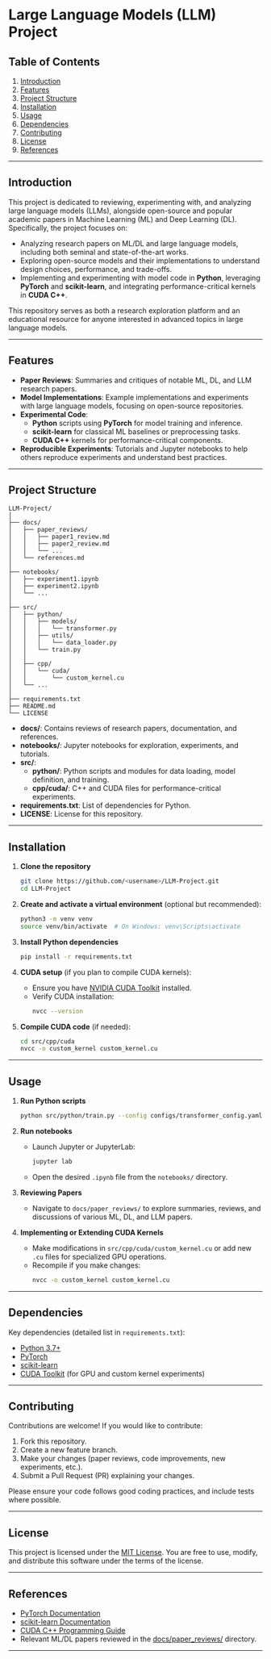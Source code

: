# Large Language Models (LLM) Project

## Table of Contents
1. [Introduction](#introduction)  
2. [Features](#features)  
3. [Project Structure](#project-structure)  
4. [Installation](#installation)  
5. [Usage](#usage)  
6. [Dependencies](#dependencies)  
7. [Contributing](#contributing)  
8. [License](#license)  
9. [References](#references)

---

## Introduction
This project is dedicated to reviewing, experimenting with, and analyzing large language models (LLMs), alongside open-source and popular academic papers in Machine Learning (ML) and Deep Learning (DL). Specifically, the project focuses on:

- Analyzing research papers on ML/DL and large language models, including both seminal and state-of-the-art works.  
- Exploring open-source models and their implementations to understand design choices, performance, and trade-offs.  
- Implementing and experimenting with model code in **Python**, leveraging **PyTorch** and **scikit-learn**, and integrating performance-critical kernels in **CUDA C++**.

This repository serves as both a research exploration platform and an educational resource for anyone interested in advanced topics in large language models.

---

## Features
- **Paper Reviews**: Summaries and critiques of notable ML, DL, and LLM research papers.  
- **Model Implementations**: Example implementations and experiments with large language models, focusing on open-source repositories.  
- **Experimental Code**:  
  - **Python** scripts using **PyTorch** for model training and inference.  
  - **scikit-learn** for classical ML baselines or preprocessing tasks.  
  - **CUDA C++** kernels for performance-critical components.  
- **Reproducible Experiments**: Tutorials and Jupyter notebooks to help others reproduce experiments and understand best practices.

---

## Project Structure

```
LLM-Project/
│
├── docs/
│   ├── paper_reviews/
│   │   ├── paper1_review.md
│   │   ├── paper2_review.md
│   │   └── ...
│   └── references.md
│
├── notebooks/
│   ├── experiment1.ipynb
│   ├── experiment2.ipynb
│   └── ...
│
├── src/
│   ├── python/
│   │   ├── models/
│   │   │   └── transformer.py
│   │   ├── utils/
│   │   │   └── data_loader.py
│   │   └── train.py
│   │
│   ├── cpp/
│   │   └── cuda/
│   │       └── custom_kernel.cu
│   └── ...
│
├── requirements.txt
├── README.md
└── LICENSE
```

- **docs/**: Contains reviews of research papers, documentation, and references.  
- **notebooks/**: Jupyter notebooks for exploration, experiments, and tutorials.  
- **src/**:  
  - **python/**: Python scripts and modules for data loading, model definition, and training.  
  - **cpp/cuda/**: C++ and CUDA files for performance-critical experiments.  
- **requirements.txt**: List of dependencies for Python.  
- **LICENSE**: License for this repository.


---

## Installation

1. **Clone the repository**  
   ```bash
   git clone https://github.com/<username>/LLM-Project.git
   cd LLM-Project
   ```

2. **Create and activate a virtual environment** (optional but recommended):  
   ```bash
   python3 -m venv venv
   source venv/bin/activate  # On Windows: venv\Scripts\activate
   ```

3. **Install Python dependencies**  
   ```bash
   pip install -r requirements.txt
   ```

4. **CUDA setup** (if you plan to compile CUDA kernels):  
   - Ensure you have [NVIDIA CUDA Toolkit](https://developer.nvidia.com/cuda-toolkit) installed.  
   - Verify CUDA installation:
     ```bash
     nvcc --version
     ```

5. **Compile CUDA code** (if needed):  
   ```bash
   cd src/cpp/cuda
   nvcc -o custom_kernel custom_kernel.cu
   ```

---

## Usage

1. **Run Python scripts**  
   ```bash
   python src/python/train.py --config configs/transformer_config.yaml
   ```

2. **Run notebooks**  
   - Launch Jupyter or JupyterLab:
     ```bash
     jupyter lab
     ```
   - Open the desired `.ipynb` file from the `notebooks/` directory.

3. **Reviewing Papers**  
   - Navigate to `docs/paper_reviews/` to explore summaries, reviews, and discussions of various ML, DL, and LLM papers.

4. **Implementing or Extending CUDA Kernels**  
   - Make modifications in `src/cpp/cuda/custom_kernel.cu` or add new `.cu` files for specialized GPU operations.  
   - Recompile if you make changes:
     ```bash
     nvcc -o custom_kernel custom_kernel.cu
     ```

---

## Dependencies
Key dependencies (detailed list in `requirements.txt`):
- [Python 3.7+](https://www.python.org/downloads/)  
- [PyTorch](https://pytorch.org/)  
- [scikit-learn](https://scikit-learn.org/)  
- [CUDA Toolkit](https://developer.nvidia.com/cuda-toolkit) (for GPU and custom kernel experiments)

---

## Contributing
Contributions are welcome! If you would like to contribute:

1. Fork this repository.  
2. Create a new feature branch.  
3. Make your changes (paper reviews, code improvements, new experiments, etc.).  
4. Submit a Pull Request (PR) explaining your changes.

Please ensure your code follows good coding practices, and include tests where possible.

---

## License
This project is licensed under the [MIT License](LICENSE). You are free to use, modify, and distribute this software under the terms of the license.

---

## References
- [PyTorch Documentation](https://pytorch.org/docs/stable/)  
- [scikit-learn Documentation](https://scikit-learn.org/stable/)  
- [CUDA C++ Programming Guide](https://docs.nvidia.com/cuda/cuda-c-programming-guide/index.html)  
- Relevant ML/DL papers reviewed in the [docs/paper_reviews/](docs/paper_reviews/) directory.

---
